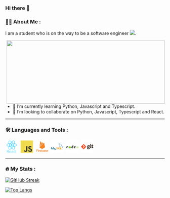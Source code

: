 ### Hi there 👋

### :woman_technologist: About Me :

I am a student who is on the way to be a software engineer <img src="https://media.giphy.com/media/WUlplcMpOCEmTGBtBW/giphy.gif" width="30">.

<img src="https://media.giphy.com/media/L8K62iTDkzGX6/giphy.gif" width="800" height="300" 
style="float:right;width:500px;height:200px;"/>
- 🌱 I’m currently learning Python, Javascript and Typescript.
- 👯 I’m looking to collaborate on Python, Javascript, Typescript and React.
---

### :hammer_and_wrench: Languages and Tools :
<div>
  <img src="https://github.com/devicons/devicon/blob/master/icons/react/react-original-wordmark.svg" title="React" alt="React" width="40" height="40"/>&nbsp;
  <img src="https://github.com/devicons/devicon/blob/master/icons/javascript/javascript-original.svg" title="JavaScript" alt="JavaScript" width="40" height="40"/>&nbsp;
  <img src="https://github.com/devicons/devicon/blob/master/icons/firebase/firebase-plain-wordmark.svg" title="Firebase" alt="Firebase" width="40" height="40"/>&nbsp;
  <img src="https://github.com/devicons/devicon/blob/master/icons/mysql/mysql-original-wordmark.svg" title="MySQL"  alt="MySQL" width="40" height="40"/>&nbsp;
  <img src="https://github.com/devicons/devicon/blob/master/icons/nodejs/nodejs-original-wordmark.svg" title="NodeJS" alt="NodeJS" width="40" height="40"/>&nbsp;
  <img src="https://github.com/devicons/devicon/blob/master/icons/git/git-original-wordmark.svg" title="Git" **alt="Git" width="40" height="40"/>
</div>

---

### :fire: My Stats :

[![GitHub Streak](http://github-readme-streak-stats.herokuapp.com?user=remykung&theme=dark&background=000000)](https://git.io/streak-stats)

[![Top Langs](https://github-readme-stats.vercel.app/api/top-langs/?username=remykung)](https://github.com/anuraghazra/github-readme-stats)
<!--
**remykung/remykung** is a ✨ _special_ ✨ repository because its `README.md` (this file) appears on your GitHub profile.




Here are some ideas to get you started:

- 🔭 I’m currently working on ...
- 🌱 I’m currently learning ...
- 👯 I’m looking to collaborate on ...
- 🤔 I’m looking for help with ...
- 💬 Ask me about ...
- 📫 How to reach me: ...

-->
